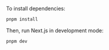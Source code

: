 To install dependencies:
```bash
pnpm install
```

Then, run Next.js in development mode:

```bash
pnpm dev
```
